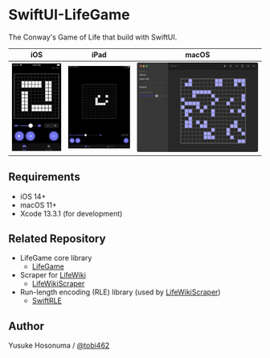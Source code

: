 # SwiftUI-LifeGame

The Conway's Game of Life that build with SwiftUI.

|iOS|iPad|macOS|
|--|--|--|
|<img src="./Image/screenshot-ios.png" width="160px">|<img src="./Image/screenshot-ipad.png" width="200px">|<img src="./Image/screenshot-mac.png" width="400px">|

## Requirements

- iOS 14+
- macOS 11+
- Xcode 13.3.1 (for development)

## Related Repository

- LifeGame core library
  - [LifeGame](https://github.com/YusukeHosonuma/LifeGame)
- Scraper for [LifeWiki](https://conwaylife.com/wiki/)
  - [LifeWikiScraper](https://github.com/YusukeHosonuma/LifeWikiScraper)
- Run-length encoding (RLE) library (used by [LifeWikiScraper](https://github.com/YusukeHosonuma/LifeWikiScraper))
  - [SwiftRLE](https://github.com/YusukeHosonuma/SwiftRLE)

## Author

Yusuke Hosonuma / [@tobi462](https://twitter.com/tobi462)
